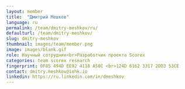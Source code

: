 ```yaml
---
layout: member
title:  "Дмитрий Мешков"
language: ru
permalink: /team/dmitry-meshkov/ru/
defaulturl: /team/dmitry-meshkov/
slug: dmitry-meshkov
thumbnail: images/team/member.png
image: images/blank.gif
role: Научный сотрудник<br>Разработчик проекта Scorex
categories: team scorex research
fingerprint: 0F85 494D EE92 4118 A58C <br>124D 6162 3317 2DD3 53CE
contact: dmitry.meshkov@iohk.io
linkedin: https://ru.linkedin.com/in/dmeshkov
---
```

